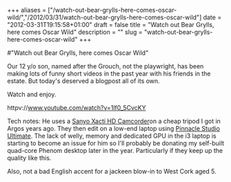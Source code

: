 +++
aliases = ["/watch-out-bear-grylls-here-comes-oscar-wild/","/2012/03/31/watch-out-bear-grylls-here-comes-oscar-wild"]
date = "2012-03-31T19:15:58+01:00"
draft = false
title = "Watch out Bear Grylls, here comes Oscar Wild"
description = ""
slug = "watch-out-bear-grylls-here-comes-oscar-wild"
+++

#"Watch out Bear Grylls, here comes Oscar Wild"

Our 12 y/o son, named after the Grouch, not the playwright, has been making lots of funny short videos in the past year with his friends in the estate. But today's deserved a blogpost all of its own.

Watch and enjoy.

httpv://www.youtube.com/watch?v=1lf0_5CvcKY

Tech notes: He uses a <a href="http://www.amazon.co.uk/gp/product/B0038WATL2/ref=wms_ohs_product">Sanyo Xacti HD Camcorder</a>on a cheap tripod I got in Argos years ago. They then edit on a low-end laptop using <a href="http://www.pinnaclesys.com/PublicSite/us/Products/Consumer+Products/Home+Video/Studio+Family/Studio+Ultimate+15.htm">Pinnacle Studio Ultimate</a>. The lack of welly, memory and dedicated GPU in the i3 laptop is starting to become an issue for him so I'll probably be donating my self-built quad-core Phenom desktop later in the year. Particularly if they keep up the quality like this.

Also, not a bad English accent for a jackeen blow-in to West Cork aged 5.